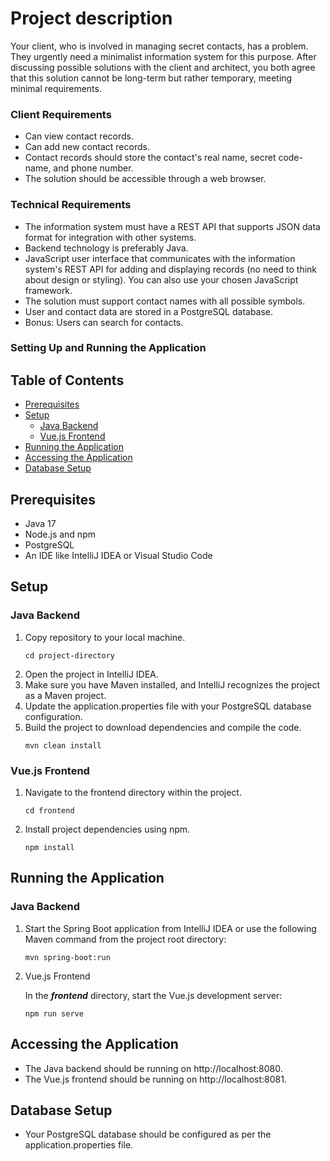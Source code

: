 # Project description

Your client, who is involved in managing secret contacts, has a problem. They urgently need a minimalist information system for this purpose. After discussing possible solutions with the client and architect, you both agree that this solution cannot be long-term but rather temporary, meeting minimal requirements.

### Client Requirements

- Can view contact records.
- Can add new contact records.
- Contact records should store the contact's real name, secret code-name, and phone number.
- The solution should be accessible through a web browser.

### Technical Requirements

- The information system must have a REST API that supports JSON data format for integration with other systems.
- Backend technology is preferably Java.
- JavaScript user interface that communicates with the information system's REST API for adding and displaying records (no need to think about design or styling). You can also use your chosen JavaScript framework.
- The solution must support contact names with all possible symbols.
- User and contact data are stored in a PostgreSQL database.
- Bonus: Users can search for contacts.

### Setting Up and Running the Application

## Table of Contents
- [Prerequisites](#prerequisites)
- [Setup](#setup)
    - [Java Backend](#java-backend)
    - [Vue.js Frontend](#vuejs-frontend)
- [Running the Application](#running-the-application)
- [Accessing the Application](#accessing-the-application)
- [Database Setup](#database-setup)

## Prerequisites

* Java 17
* Node.js and npm
* PostgreSQL
* An IDE like IntelliJ IDEA or Visual Studio Code

## Setup

### Java Backend
1. Copy repository to your local machine.
    ```
    cd project-directory
    ```
2. Open the project in IntelliJ IDEA.
3. Make sure you have Maven installed, and IntelliJ recognizes the project as a Maven project.
4. Update the application.properties file with your PostgreSQL database configuration.
5. Build the project to download dependencies and compile the code.
   ````
   mvn clean install
   ````

###  Vue.js Frontend

1. Navigate to the frontend directory within the project.

    ````
    cd frontend
    ````
2. Install project dependencies using npm.
    ````
    npm install
    ````
   
## Running the Application
### Java Backend

1. Start the Spring Boot application from IntelliJ IDEA or use the following Maven command from the project root directory:
    ````
    mvn spring-boot:run
    ````
2. Vue.js Frontend

    In the _**frontend**_ directory, start the Vue.js development server:
    ````
    npm run serve
    ````

## Accessing the Application

   * The Java backend should be running on http://localhost:8080.
   * The Vue.js frontend should be running on http://localhost:8081.

## Database Setup

* Your PostgreSQL database should be configured as per the application.properties file.
